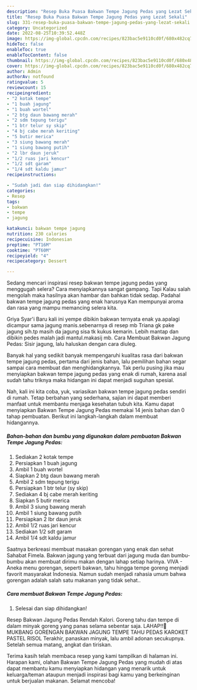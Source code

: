 ```yaml
---
description: "Resep Buka Puasa Bakwan Tempe Jagung Pedas yang Lezat Sekali"
title: "Resep Buka Puasa Bakwan Tempe Jagung Pedas yang Lezat Sekali"
slug: 331-resep-buka-puasa-bakwan-tempe-jagung-pedas-yang-lezat-sekali
category: Uncategorized
date: 2022-08-25T10:39:52.448Z
image: https://img-global.cpcdn.com/recipes/823bac5e9110cd0f/680x482cq70/bakwan-tempe-jagung-pedas-foto-resep-utama.jpg
hideToc: false
enableToc: true
enableTocContent: false
thumbnail: https://img-global.cpcdn.com/recipes/823bac5e9110cd0f/680x482cq70/bakwan-tempe-jagung-pedas-foto-resep-utama.jpg
cover: https://img-global.cpcdn.com/recipes/823bac5e9110cd0f/680x482cq70/bakwan-tempe-jagung-pedas-foto-resep-utama.jpg
author: Admin
authorAv: notfound
ratingvalue: 5
reviewcount: 15
recipeingredient:
- "2 kotak tempe"
- "1 buah jagung"
- "1 buah wortel"
- "2 btg daun bawang merah"
- "2 sdm tepung terigu"
- "1 btr telur sy skip"
- "4 bj cabe merah keriting"
- "5 butir merica"
- "3 siung bawang merah"
- "1 siung bawang putih"
- "2 lbr daun jeruk"
- "1/2 ruas jari kencur"
- "1/2 sdt garam"
- "1/4 sdt kaldu jamur"
recipeinstructions:

- "Sudah jadi dan siap dihidangkan!"
categories:
- Resep
tags:
- bakwan
- tempe
- jagung

katakunci: bakwan tempe jagung 
nutrition: 230 calories
recipecuisine: Indonesian
preptime: "PT16M"
cooktime: "PT60M"
recipeyield: "4"
recipecategory: Dessert

---
```



Sedang mencari inspirasi resep bakwan tempe jagung pedas yang menggugah selera? Cara menyiapkannya sangat gampang. Tapi Kalau salah mengolah maka hasilnya akan hambar dan bahkan tidak sedap. Padahal bakwan tempe jagung pedas yang enak harusnya Kan mempunyai aroma dan rasa yang mampu memancing selera kita.


Griya Syar&#39;i Baru kali ini yempe dibikin bakwan ternyata enak ya.apalagi dicampur sama jagung manis.sebenarnya di resep mb Triana gk pake jagung sih.tp masih da jagung sisa tk kukus kemarin. Lebih mantap dan dibikin pedes malah jadi mantul.makasij mb. Cara Membuat Bakwan Jagung Pedas: Sisir jagung, lalu haluskan dengan cara diuleg.

Banyak hal yang sedikit banyak mempengaruhi kualitas rasa dari bakwan tempe jagung pedas, pertama dari jenis bahan, lalu pemilihan bahan segar sampai cara membuat dan menghidangkannya. Tak perlu pusing jika mau menyiapkan bakwan tempe jagung pedas yang enak di rumah, karena asal sudah tahu triknya maka hidangan ini dapat menjadi suguhan spesial.


Nah, kali ini kita coba, yuk, variasikan bakwan tempe jagung pedas sendiri di rumah. Tetap berbahan yang sederhana, sajian ini dapat memberi manfaat untuk membantu menjaga kesehatan tubuh kita. Kamu dapat menyiapkan Bakwan Tempe Jagung Pedas memakai 14 jenis bahan dan 0 tahap pembuatan. Berikut ini langkah-langkah dalam membuat hidangannya.

<!--inarticleads1-->

##### Bahan-bahan dan bumbu yang digunakan dalam pembuatan Bakwan Tempe Jagung Pedas:

1. Sediakan 2 kotak tempe
1. Persiapkan 1 buah jagung
1. Ambil 1 buah wortel
1. Siapkan 2 btg daun bawang merah
1. Ambil 2 sdm tepung terigu
1. Persiapkan 1 btr telur (sy skip)
1. Sediakan 4 bj cabe merah keriting
1. Siapkan 5 butir merica
1. Ambil 3 siung bawang merah
1. Ambil 1 siung bawang putih
1. Persiapkan 2 lbr daun jeruk
1. Ambil 1/2 ruas jari kencur
1. Sediakan 1/2 sdt garam
1. Ambil 1/4 sdt kaldu jamur


Saatnya berkreasi membuat masakan gorengan yang enak dan sehat Sahabat Fimela. Bakwan jagung yang terbuat dari jagung muda dan bumbu-bumbu akan membuat dirimu makan dengan lahap setiap harinya. VIVA - Aneka menu gorengan, seperti bakwan, tahu hingga tempe goreng menjadi favorit masyarakat Indonesia. Namun sudah menjadi rahasia umum bahwa gorengan adalah salah satu makanan yang tidak sehat.. 

<!--inarticleads2-->

##### Cara membuat Bakwan Tempe Jagung Pedas:


1. Selesai dan siap dihidangkan!

Resep Bakwan Jagung Pedas Rendah Kalori. Goreng tahu dan tempe di dalam minyak goreng yang panas selama sebentar saja. LAHAP‼️🤤 MUKBANG GORENGAN BAKWAN JAGUNG TEMPE TAHU PEDAS KAROKET PASTEL RISOL Terakhir, panaskan minyak, lalu ambil adonan secukupnya. Setelah semua matang, angkat dan tiriskan. 

Terima kasih telah membaca resep yang kami tampilkan di halaman ini. Harapan kami, olahan Bakwan Tempe Jagung Pedas yang mudah di atas dapat membantu kamu menyiapkan hidangan yang menarik untuk keluarga/teman ataupun menjadi inspirasi bagi kamu yang berkeinginan untuk berjualan makanan. Selamat mencoba!
